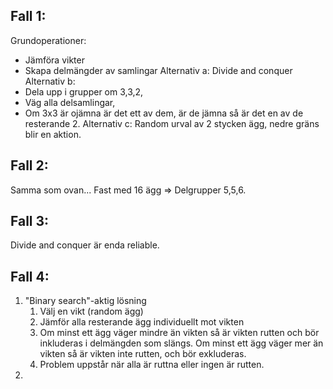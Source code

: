 ## Fall 1:
Grundoperationer:
- Jämföra vikter
- Skapa delmängder av samlingar
Alternativ a: Divide and conquer
Alternativ b: 
- Dela upp i grupper om 3,3,2,
- Väg alla delsamlingar,
- Om 3x3 är ojämna är det ett av dem, är de jämna så är det en av de resterande 2.
Alternativ c: Random urval av 2 stycken ägg, nedre gräns blir en aktion.

## Fall 2:
Samma som ovan... Fast med 16 ägg => Delgrupper 5,5,6.
## Fall 3:
Divide and conquer är enda reliable. 
## Fall 4: 
1. "Binary search"-aktig lösning
	1. Välj en vikt (random ägg)
	2. Jämför alla resterande ägg individuellt mot vikten
	3. Om minst ett ägg väger mindre än vikten så är vikten rutten och bör inkluderas i delmängden som slängs. Om minst ett ägg väger mer än vikten så är vikten inte rutten, och bör exkluderas. 
	4. Problem uppstår när alla är ruttna eller ingen är rutten.
2. 